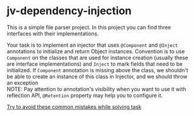 # jv-dependency-injection

This is a simple file parser project.
In this project you can find three interfaces with their implementations.

Your task is to implement an injector that uses `@Component` and `@Inject` annotations to initialize and return 
Object instances. Convention is to use `Component` on the classes that are used for instance creation (usually these are interface implementations)
and `Inject` to mark fields that need to be initialized. If `Component` annotation is missing above the class, we shouldn't be able to create an instance 
of this class in Injector, and we should throw an exception <br>
NOTE: Pay attention to annotation's visibility when you want to use it with reflection API,
`@Retention` property may help you to configure it.

[Try to avoid these common mistakes while solving task](https://mate-academy.github.io/jv-program-common-mistakes/java-core/dependency-injection/dependency-injection)
